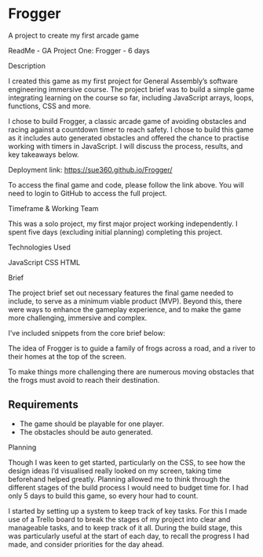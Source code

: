 # Frogger
A project to create my first arcade game



ReadMe - GA Project One: Frogger - 6 days

Description

I created this game as my first project for General Assembly’s software engineering immersive course. The project brief was to build a simple game integrating learning on the course so far, including JavaScript arrays, loops, functions, CSS and more.

I chose to build Frogger, a classic arcade game of avoiding obstacles and racing against a countdown timer to reach safety. I chose to build this game as it includes auto generated obstacles and offered the chance to practise working with timers in JavaScript. I will discuss the process, results, and key takeaways below.

Deployment link: https://sue360.github.io/Frogger/

To access the final game and code, please follow the link above. You will need to login to GitHub to access the full project.

Timeframe & Working Team

This was a solo project, my first major project working independently. I spent five days (excluding initial planning) completing this project.

Technologies Used

JavaScript
CSS
HTML

Brief

The project brief set out necessary features the final game needed to include, to serve as a minimum viable product (MVP). Beyond this, there were ways to enhance the gameplay experience, and to make the game more challenging, immersive and complex.

I’ve included snippets from the core brief below:

The idea of Frogger is to guide a family of frogs across a road, and a river to their homes at the top of the screen.
 
To make things more challenging there are numerous moving obstacles that the frogs must avoid to reach their destination.


 
## Requirements
 
* The game should be playable for one player.
* The obstacles should be auto generated.

Planning

Though I was keen to get started, particularly on the CSS, to see how the design ideas I’d visualised really looked on my screen, taking time beforehand helped greatly. Planning allowed me to think through the different stages of the build process I would need to budget time for. I had only 5 days to build this game, so every hour had to count. 

I started by setting up a system to keep track of key tasks. For this I made use of a Trello board to break the stages of my project into clear and manageable tasks, and to keep track of it all. During the build stage, this was particularly useful at the start of each day, to recall the progress I had made, and consider priorities for the day ahead. 






